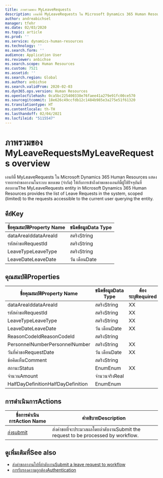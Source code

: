 ```yaml
---
title: ภาพรวมของ MyLeaveRequests
description: เอนทิตี้ MyLeaveRequests ใน Microsoft Dynamics 365 Human Resources แสดงรายการคำขอลางานในระบบ ขอบเขต (จำกัด) ให้กับการเข้าถึงคำขอของเอนทิตี้ผู้ใช้ปัจจุบันที่สอบถาม
author: andreabichsel
manager: tfehr
ms.date: 02/03/2020
ms.topic: article
ms.prod: ''
ms.service: dynamics-human-resources
ms.technology: ''
ms.search.form: ''
audience: Application User
ms.reviewer: anbichse
ms.search.scope: Human Resources
ms.custom: 7521
ms.assetid: ''
ms.search.region: Global
ms.author: anbichse
ms.search.validFrom: 2020-02-03
ms.dyn365.ops.version: Human Resources
ms.openlocfilehash: 0ca5bc225400338e76faee41a279e91fc00ce570
ms.sourcegitcommit: 18e626c49ccfdb12c1484b985e3a275e51f61320
ms.translationtype: HT
ms.contentlocale: th-TH
ms.lasthandoff: 02/04/2021
ms.locfileid: "5115547"
---
```

# <a name="myleaverequests-overview"></a><span data-ttu-id="8f2b9-103">ภาพรวมของ MyLeaveRequests</span><span class="sxs-lookup"><span data-stu-id="8f2b9-103">MyLeaveRequests overview</span></span>

<span data-ttu-id="8f2b9-104">เอนทิตี้ MyLeaveRequests ใน Microsoft Dynamics 365 Human Resources แสดงรายการคำขอลางานในระบบ ขอบเขต (จำกัด) ให้กับการเข้าถึงคำขอของเอนทิตี้ผู้ใช้ปัจจุบันที่สอบถาม</span><span class="sxs-lookup"><span data-stu-id="8f2b9-104">The MyLeaveRequests entity in Microsoft Dynamics 365 Human Resources provides the list of Leave Requests in the system, scoped (limited) to the requests accessible to the current user querying the entity.</span></span>

## <a name="key"></a><span data-ttu-id="8f2b9-105">คีย์</span><span class="sxs-lookup"><span data-stu-id="8f2b9-105">Key</span></span>

  | <span data-ttu-id="8f2b9-106">ชื่อคุณสมบัติ</span><span class="sxs-lookup"><span data-stu-id="8f2b9-106">Property Name</span></span> | <span data-ttu-id="8f2b9-107">ชนิดข้อมูล</span><span class="sxs-lookup"><span data-stu-id="8f2b9-107">Data Type</span></span> |
  |---------------|-----------|
  | <span data-ttu-id="8f2b9-108">dataAreaId</span><span class="sxs-lookup"><span data-stu-id="8f2b9-108">dataAreaId</span></span>    | <span data-ttu-id="8f2b9-109">สตริง</span><span class="sxs-lookup"><span data-stu-id="8f2b9-109">String</span></span>    |
  | <span data-ttu-id="8f2b9-110">รหัสคำขอ</span><span class="sxs-lookup"><span data-stu-id="8f2b9-110">RequestId</span></span>     | <span data-ttu-id="8f2b9-111">สตริง</span><span class="sxs-lookup"><span data-stu-id="8f2b9-111">String</span></span>    |
  | <span data-ttu-id="8f2b9-112">LeaveType</span><span class="sxs-lookup"><span data-stu-id="8f2b9-112">LeaveType</span></span>     | <span data-ttu-id="8f2b9-113">สตริง</span><span class="sxs-lookup"><span data-stu-id="8f2b9-113">String</span></span>    |
  | <span data-ttu-id="8f2b9-114">LeaveDate</span><span class="sxs-lookup"><span data-stu-id="8f2b9-114">LeaveDate</span></span>     | <span data-ttu-id="8f2b9-115">วัน เดือน</span><span class="sxs-lookup"><span data-stu-id="8f2b9-115">Date</span></span>      |
  
## <a name="properties"></a><span data-ttu-id="8f2b9-116">คุณสมบัติ</span><span class="sxs-lookup"><span data-stu-id="8f2b9-116">Properties</span></span>

  | <span data-ttu-id="8f2b9-117">ชื่อคุณสมบัติ</span><span class="sxs-lookup"><span data-stu-id="8f2b9-117">Property Name</span></span>     | <span data-ttu-id="8f2b9-118">ชนิดข้อมูล</span><span class="sxs-lookup"><span data-stu-id="8f2b9-118">Data Type</span></span> | <span data-ttu-id="8f2b9-119">ต้องระบุ</span><span class="sxs-lookup"><span data-stu-id="8f2b9-119">Required</span></span> |
  |-------------------|-----------|----------|
  | <span data-ttu-id="8f2b9-120">dataAreaId</span><span class="sxs-lookup"><span data-stu-id="8f2b9-120">dataAreaId</span></span>        | <span data-ttu-id="8f2b9-121">สตริง</span><span class="sxs-lookup"><span data-stu-id="8f2b9-121">String</span></span>    | <span data-ttu-id="8f2b9-122">X</span><span class="sxs-lookup"><span data-stu-id="8f2b9-122">X</span></span>        |
  | <span data-ttu-id="8f2b9-123">รหัสคำขอ</span><span class="sxs-lookup"><span data-stu-id="8f2b9-123">RequestId</span></span>         | <span data-ttu-id="8f2b9-124">สตริง</span><span class="sxs-lookup"><span data-stu-id="8f2b9-124">String</span></span>    | <span data-ttu-id="8f2b9-125">X</span><span class="sxs-lookup"><span data-stu-id="8f2b9-125">X</span></span>        |
  | <span data-ttu-id="8f2b9-126">LeaveType</span><span class="sxs-lookup"><span data-stu-id="8f2b9-126">LeaveType</span></span>         | <span data-ttu-id="8f2b9-127">สตริง</span><span class="sxs-lookup"><span data-stu-id="8f2b9-127">String</span></span>    | <span data-ttu-id="8f2b9-128">X</span><span class="sxs-lookup"><span data-stu-id="8f2b9-128">X</span></span>        |
  | <span data-ttu-id="8f2b9-129">LeaveDate</span><span class="sxs-lookup"><span data-stu-id="8f2b9-129">LeaveDate</span></span>         | <span data-ttu-id="8f2b9-130">วัน เดือน</span><span class="sxs-lookup"><span data-stu-id="8f2b9-130">Date</span></span>      | <span data-ttu-id="8f2b9-131">X</span><span class="sxs-lookup"><span data-stu-id="8f2b9-131">X</span></span>        |
  | <span data-ttu-id="8f2b9-132">ReasonCodeId</span><span class="sxs-lookup"><span data-stu-id="8f2b9-132">ReasonCodeId</span></span>      | <span data-ttu-id="8f2b9-133">สตริง</span><span class="sxs-lookup"><span data-stu-id="8f2b9-133">String</span></span>    |          |
  | <span data-ttu-id="8f2b9-134">PersonnelNumber</span><span class="sxs-lookup"><span data-stu-id="8f2b9-134">PersonnelNumber</span></span>   | <span data-ttu-id="8f2b9-135">สตริง</span><span class="sxs-lookup"><span data-stu-id="8f2b9-135">String</span></span>    | <span data-ttu-id="8f2b9-136">X</span><span class="sxs-lookup"><span data-stu-id="8f2b9-136">X</span></span>        |
  | <span data-ttu-id="8f2b9-137">วันที่คำขอ</span><span class="sxs-lookup"><span data-stu-id="8f2b9-137">RequestDate</span></span>       | <span data-ttu-id="8f2b9-138">วัน เดือน</span><span class="sxs-lookup"><span data-stu-id="8f2b9-138">Date</span></span>      | <span data-ttu-id="8f2b9-139">X</span><span class="sxs-lookup"><span data-stu-id="8f2b9-139">X</span></span>        |
  | <span data-ttu-id="8f2b9-140">ข้อคิดเห็น</span><span class="sxs-lookup"><span data-stu-id="8f2b9-140">Comment</span></span>           | <span data-ttu-id="8f2b9-141">สตริง</span><span class="sxs-lookup"><span data-stu-id="8f2b9-141">String</span></span>    |          |
  | <span data-ttu-id="8f2b9-142">สถานะ</span><span class="sxs-lookup"><span data-stu-id="8f2b9-142">Status</span></span>            | <span data-ttu-id="8f2b9-143">Enum</span><span class="sxs-lookup"><span data-stu-id="8f2b9-143">Enum</span></span>      | <span data-ttu-id="8f2b9-144">X</span><span class="sxs-lookup"><span data-stu-id="8f2b9-144">X</span></span>        |
  | <span data-ttu-id="8f2b9-145">จำนวน</span><span class="sxs-lookup"><span data-stu-id="8f2b9-145">Amount</span></span>            | <span data-ttu-id="8f2b9-146">จำนวนจริง</span><span class="sxs-lookup"><span data-stu-id="8f2b9-146">Real</span></span>      |          |
  | <span data-ttu-id="8f2b9-147">HalfDayDefinition</span><span class="sxs-lookup"><span data-stu-id="8f2b9-147">HalfDayDefinition</span></span> | <span data-ttu-id="8f2b9-148">Enum</span><span class="sxs-lookup"><span data-stu-id="8f2b9-148">Enum</span></span>      |          |

## <a name="actions"></a><span data-ttu-id="8f2b9-149">การดำเนินการ</span><span class="sxs-lookup"><span data-stu-id="8f2b9-149">Actions</span></span>

 | <span data-ttu-id="8f2b9-150">ชื่อการดำเนินการ</span><span class="sxs-lookup"><span data-stu-id="8f2b9-150">Action Name</span></span>                               | <span data-ttu-id="8f2b9-151">คำอธิบาย</span><span class="sxs-lookup"><span data-stu-id="8f2b9-151">Description</span></span>                                     |
 |-------------------------------------------|-------------------------------------------------|
 | [<span data-ttu-id="8f2b9-152">ส่ง</span><span class="sxs-lookup"><span data-stu-id="8f2b9-152">submit</span></span>](hr-developer-api-myleaverequests-submit.md)   | <span data-ttu-id="8f2b9-153">ส่งคำขอที่จะประมวลผลโดยลำดับงาน</span><span class="sxs-lookup"><span data-stu-id="8f2b9-153">Submit the request to be processed by workflow.</span></span> |

## <a name="see-also"></a><span data-ttu-id="8f2b9-154">ดูเพิ่มเติมที่</span><span class="sxs-lookup"><span data-stu-id="8f2b9-154">See also</span></span>

- [<span data-ttu-id="8f2b9-155">ส่งคำขอลางานไปที่ลำดับงาน</span><span class="sxs-lookup"><span data-stu-id="8f2b9-155">Submit a leave request to workflow</span></span>](hr-developer-api-myleaverequests-submit.md)
- [<span data-ttu-id="8f2b9-156">การรับรองความถูกต้อง</span><span class="sxs-lookup"><span data-stu-id="8f2b9-156">Authentication</span></span>](hr-developer-api-authentication.md)